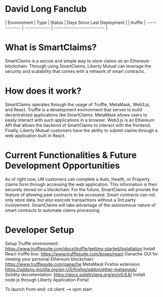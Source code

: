 # David Long Fanclub

| Environment   | Type          | Status        | Days Since Last Deployment |
| truffle       | ------------- | ------------- | -------------------------- |
<!-- /forge.header -->

# What is SmartClaims?
SmartClaims is a secure and simple way to store claims on an Ethereum blockchain. Through using SmartClaims, Liberty Mutual can leverage the security and scalability that comes with a network of smart contracts.

# How does it work?
SmartClaims operates through the usage of Truffle, MetaMask, Web3.js, and React. 
Truffle is a development environment that serves to build decentralized applications like SmartClaims. MetaMask allows users to easily interact with such applications in a browser. Web3.js is an Ethereum API that allows the backend of SmartClaims to interact with the frontend. Finally, Liberty Mutual customers have the ability to submit claims through a web application built in React. 

# Current Functionalities & Future Development Opportunities
As of right now, LM customers can complete a Auto, Health, or Property claims form through accessing the web application. This information is then securely stored on a blockchain. For the future, SmartClaims will provide the feature of allowing past contracts to be accessed. Smart contracts can not only store data, but also execute transactions without a 3rd party involvement. SmartClaims will take advantage of the autonomous nature of smart contracts to automate claims processing. 

# Developer Setup
Setup Truffle environment: https://www.trufflesuite.com/docs/truffle/getting-started/installation 
Install React truffle box: https://www.trufflesuite.com/boxes/react 
Ganache GUI for viewing your personal Ethereum blockchain: https://www.trufflesuite.com/ganache 
MetaMask Firefox extension: https://addons.mozilla.org/en-US/firefox/addon/ether-metamask/  
Solidity documentation: https://docs.soliditylang.org/en/v0.8.6/
Install node.js through Liberty Application Portal 

To launch front-end: cd client --> npm start


<!-- forge.links -->

[console_url]: https://console.forge.lmig.com/artifact/a551fb9b-4ea4-4a3b-80ec-3cdeb3b8889d "Console URL"
[console_shield]: https://shields.lmig.com/static.svg?label=CloudForge%20Console&message=David%20Long%20Fanclub&colorA=1A1446&colorB=78E1E1
[pr_url]: https://git.forge.lmig.com/projects/T2IH1/repos/david-long-fanclub/pull-requests
[pr_shield]: https://shields.lmig.com/bitbucket/pull-requests/t2ih1/david-long-fanclub/open.svg

<!-- /forge.links -->
